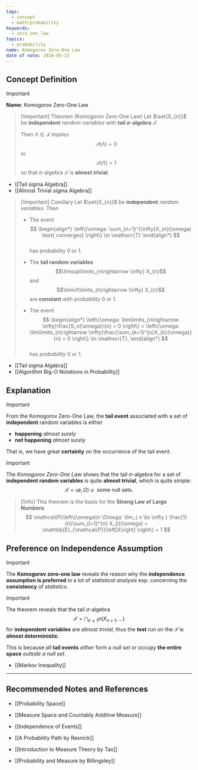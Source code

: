 ```yaml
---
tags:
  - concept
  - math/probability
keywords:
  - zero_one_law
topics:
  - probability
name: Komogorov Zero-One Law
date of note: 2024-05-22
---
```


## Concept Definition

>[!important]
>**Name**: Komogorov Zero-One Law

>[!important] Theorem (Komogorov Zero-One Law)
>Let $\set{X_{n}}$ be **independent** *random variables* with **tail $\sigma$-algebra** $\mathscr{T}$.
>
>Then $\Lambda \in \mathscr{T}$ *implies* 
>$$\mathcal{P}(\Lambda)=0$$ or 
>$$\mathcal{P}(\Lambda)=1$$ 
>so that $\sigma$-algebra $\mathscr{T}$ is **almost trivial**. 

- [[Tail sigma Algebra]]
- [[Almost Trivial sigma Algebra]]

>[!important] Corollary
>Let $\set{X_{n}}$ be **independent** *random variables*. Then 
>
>- The event 
>$$ 
> \begin{align*}
> \left\{\omega: \sum_{n=1}^{\infty}X_{n}(\omega) \text{ converges} \right\} \in \mathscr{T}
> \end{align*}
>$$  
>has probability $0$ or $1$.
>
>- The **tail random variables** $$\limsup\limits_{n\rightarrow \infty} X_{n}$$ and $$\liminf\limits_{n\rightarrow \infty} X_{n}$$ are **constant** with *probability* $0$ or $1$.
>  
>- The event 
> $$ 
> \begin{align*}
> \left\{\omega: \lim\limits_{n\rightarrow \infty}\frac{S_n(\omega)}{n} = 0 \right\} = \left\{\omega: \lim\limits_{n\rightarrow \infty}\frac{\sum_{k=1}^{n}X_{k}(\omega)}{n} = 0 \right\} \in \mathscr{T},
> \end{align*}
>$$  
>has *probability* $0$ or $1$.
> 

- [[Tail sigma Algebra]]
- [[Algorithm Big-O Notations in Probability]]

## Explanation

>[!important]
>From the Komogorov Zero-One Law, the **tail event** associated with a set of  **independent** random variables is either 
>- **happening** *almost surely*
>- **not happening** *almost surely*
>  
>That is, we have great **certainty** on the occurrence of the tail event.


>[!important]
> The *Komogorov Zero-One Law* shows that the tail $\sigma$-algebra for a set of **independent random variables** is quite **almost trivial**, which is quite simple:
>$$
>\mathscr{T} = \left\langle \emptyset, \Omega  \right\rangle \cup \text{ some null sets}.
>$$

>[!info]
>This theorem is the basis for the **Strong Law of Large Numbers**.
>$$
>\mathcal{P}\left\{\omega\in \Omega: \lim_{ n \to \infty } \frac{1}{n}\sum_{i=1}^{n} X_{i}(\omega) =  \mathbb{E}_{\mathcal{P}}\left[X\right] \right\} = 1
>$$

## Preference on Independence Assumption

>[!important]
>The **Komogorov zero-one law** reveals the reason why the **independence assumption is preferred** in a lot of *statistical analysis* esp. concerning the **consistency** of *statistics*.

>[!important]
>The theorem reveals that the tail $\sigma$-algebra $$\mathscr{T} = \bigcap_{n \ge 1}\sigma(X_{n+1}, \ldots)$$ 
>for **independent variables** are *almost trivial*, thus the **test** run on the $\mathscr{T}$ is **almost deterministic**. 
>
>This is because *all* **tail events** *either* form a *null set* or occupy  **the entire space** *outside a null set*.

- [[Markov Inequality]]



-----------
##  Recommended Notes and References

- [[Probability Space]]
- [[Measure Space and Countably Additive Measure]]
- [[Independence of Events]]


- [[A Probability Path by Resnick]]
- [[Introduction to Measure Theory by Tao]]
- [[Probability and Measure by Billingsley]]